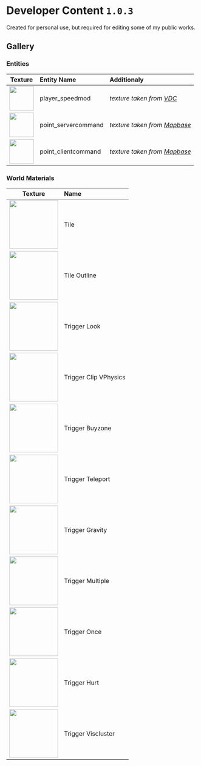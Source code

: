# Developer Content `1.0.3`
Created for personal use, but required for editing some of my public works.

## Gallery
### Entities
Texture | Entity Name | Additionaly
------- | :---------- | :-----------
<img src="https://user-images.githubusercontent.com/90133781/206189042-e525a9b9-5585-4f02-ad58-96e73352fbe3.png" width="64"> | player_speedmod | *texture taken from [VDC](https://developer.valvesoftware.com/wiki/Player_speedmod)*
<img src="https://user-images.githubusercontent.com/90133781/206189039-5cbbc308-747e-4f0c-84d3-89b106159aae.png" width="64"> | point_servercommand | *texture taken from [Mapbase](https://developer.valvesoftware.com/wiki/Mapbase)*
<img src="https://user-images.githubusercontent.com/90133781/206189045-b4541f18-5dd6-4fa0-904f-7276ba77b483.png" width="64"> | point_clientcommand | *texture taken from [Mapbase](https://developer.valvesoftware.com/wiki/Mapbase)*

### World Materials
Texture | Name
------- | :---
<img src="https://user-images.githubusercontent.com/90133781/193465003-86809777-e04a-4185-af32-e6a9fd6f662f.png" width="128"> | Tile
<img src="https://user-images.githubusercontent.com/90133781/193465015-7f76141d-75ed-4cf6-b4bb-1fceb11e0dea.png" width="128"> | Tile Outline
<img src="https://user-images.githubusercontent.com/90133781/206188006-c61f551c-b6d0-49bd-8728-792c8955b684.jpg" width="128"> | Trigger Look
<img src="https://user-images.githubusercontent.com/90133781/193464759-32e4006a-57ce-471c-8d55-5e272938b4d6.png" width="128"> | Trigger Clip VPhysics
<img src="https://user-images.githubusercontent.com/90133781/193464755-f69fbf7f-69fe-4001-85cc-9d71559d61ac.png" width="128"> | Trigger Buyzone
<img src="https://user-images.githubusercontent.com/90133781/206187996-59aae276-16a8-4d69-bd19-b4fedde3a5a9.jpg" width="128"> | Trigger Teleport
<img src="https://user-images.githubusercontent.com/90133781/206188001-b0383d20-d074-488e-a66d-b9c38c4adbd5.jpg" width="128"> | Trigger Gravity
<img src="https://user-images.githubusercontent.com/90133781/206188008-a2267ca6-eebf-42cd-9112-04d0dff99224.jpg" width="128"> | Trigger Multiple
<img src="https://user-images.githubusercontent.com/90133781/206188011-b2eebbf0-7440-4589-9240-39421cc00a94.jpg" width="128"> | Trigger Once
<img src="https://user-images.githubusercontent.com/90133781/193464760-8f98c678-28ba-439f-ae82-a3caa5ade91a.png" width="128"> | Trigger Hurt
<img src="https://user-images.githubusercontent.com/90133781/193464762-ffd1929b-0b4d-45b5-adaf-f7032e3bc61a.png" width="128"> | Trigger Viscluster
